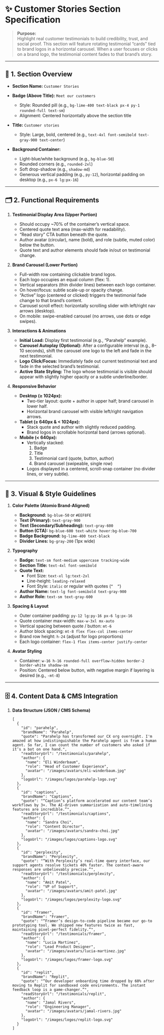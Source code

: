 # ✨ Customer Stories Section Specification

> **Purpose:**  
> Highlight real customer testimonials to build credibility, trust, and social proof. This section will feature rotating testimonial “cards” tied to brand logos in a horizontal carousel. When a user focuses or clicks on a brand logo, the testimonial content fades to that brand’s story.  

---

## 📐 1. Section Overview

- **Section Name:** `Customer Stories`
- **Badge (Above Title):** `Meet our customers`  
  - Style: Rounded pill (e.g., `bg-lime-400 text-black px-4 py-1 rounded-full text-sm`)  
  - Alignment: Centered horizontally above the section title

- **Title:** `Customer stories`  
  - Style: Large, bold, centered (e.g., `text-4xl font-semibold text-gray-900 text-center`)

- **Background Container:**  
  - Light-blue/white background (e.g., `bg-blue-50`)  
  - Rounded corners (e.g., `rounded-2xl`)  
  - Soft drop-shadow (e.g., `shadow-md`)  
  - Generous vertical padding (e.g., `py-12`), horizontal padding on desktop (e.g., `px-6 lg:px-16`)

---

## 🗂 2. Functional Requirements

1. **Testimonial Display Area (Upper Portion)**  
   - Should occupy ~70% of the container’s vertical space.  
   - Centered quote text area (max-width for readability).  
   - “Read story” CTA button beneath the quote.  
   - Author avatar (circular), name (bold), and role (subtle, muted color) below the button.
   - Quote text and author elements should fade in/out on testimonial change.

2. **Brand Carousel (Lower Portion)**  
   - Full-width row containing clickable brand logos.  
   - Each logo occupies an equal column (flex: 1).  
   - Vertical separators (thin divider lines) between each logo container.  
   - On hover/focus: subtle scale-up or opacity change.  
   - “Active” logo (centered or clicked) triggers the testimonial fade change to that brand’s content.
   - Carousel scroll effect: horizontally scrolling slider with left/right nav arrows (desktop).  
   - On mobile: swipe-enabled carousel (no arrows, use dots or edge swipes).  

3. **Interactions & Animations**  
   - **Initial Load:** Display first testimonial (e.g., “Parahelp” example).  
   - **Carousel Autoplay (Optional):** After a configurable interval (e.g., 8–10 seconds), shift the carousel one logo to the left and fade in the next testimonial.  
   - **Logo Click/Focus:** Immediately fade out current testimonial text and fade in the selected brand’s testimonial.  
   - **Active State Styling:** The logo whose testimonial is visible should appear with slightly higher opacity or a subtle underline/border.  

4. **Responsive Behavior**  
   - **Desktop (≥ 1024px):**  
     - Two-tier layout: quote + author in upper half; brand carousel in lower half.  
     - Horizontal brand carousel with visible left/right navigation arrows.  
   - **Tablet (≥ 640px & < 1024px):**  
     - Stack quote and author with slightly reduced padding.  
     - Brand logos in scrollable horizontal band (arrows optional).  
   - **Mobile (< 640px):**  
     - Vertically stacked:  
       1. Badge  
       2. Title  
       3. Testimonial card (quote, button, author)  
       4. Brand carousel (swipeable, single row)  
     - Logos displayed in a centered, scroll-snap container (no divider lines, or very subtle).

---

## 🎨 3. Visual & Style Guidelines

1. **Color Palette (Atomio Brand-Aligned)**  
   - **Background:** `bg-blue-50` or `#EEF8FE`  
   - **Text (Primary):** `text-gray-900`  
   - **Text (Secondary/Subheading):** `text-gray-600`  
   - **Button (CTA):** `bg-blue-600 text-white hover:bg-blue-700`  
   - **Badge Background:** `bg-lime-400 text-black`  
   - **Divider Lines:** `bg-gray-200` (1px wide)

2. **Typography**  
   - **Badge:** `text-sm font-medium uppercase tracking-wide`  
   - **Section Title:** `text-4xl font-semibold`  
   - **Quote Text:**  
     - Font Size: `text-xl lg:text-2xl`  
     - Line-height: `leading-relaxed`  
     - Font Style: `italic` or regular with quotes (`“  ”`)  
   - **Author Name:** `text-lg font-semibold text-gray-900`  
   - **Author Role:** `text-sm text-gray-600`

3. **Spacing & Layout**  
   - Outer container padding: `py-12 lg:py-16 px-6 lg:px-16`  
   - Quote container max-width: `max-w-3xl mx-auto`  
   - Vertical spacing between quote / button: `mt-6`  
   - Author block spacing: `mt-8 flex flex-col items-center`  
   - Brand row height: `h-24` (adjust for logo proportions)  
   - Each logo container: `flex-1 flex items-center justify-center`  

4. **Avatar Styling**  
   - Container: `w-16 h-16 rounded-full overflow-hidden border-2 border-white shadow-sm`  
   - Position: Centered below button, with negative margin if layering is desired (e.g., `-mt-8`)

---

## 🗄 4. Content Data & CMS Integration

1. **Data Structure (JSON / CMS Schema)**

   ```jsonc
   [
     {
       "id": "parahelp",
       "brandName": "Parahelp",
       "quote": "Parahelp has transformed our CX org overnight. I'm amazed at how indistinguishable the Parahelp agent is from a human agent. So far, I can count the number of customers who asked if it’s a bot on one hand.",
       "readStoryUrl": "/testimonials/parahelp",
       "author": {
         "name": "Eli Winderbaum",
         "role": "Head of Customer Experience",
         "avatar": "/images/avatars/eli-winderbaum.jpg"
       },
       "logoUrl": "/images/logos/parahelp-logo.svg"
     },
     {
       "id": "captions",
       "brandName": "Captions",
       "quote": "“Caption’s platform accelerated our content team’s workflows by 3×. The AI-driven summarization and auto-timelining features are incredible.”",
       "readStoryUrl": "/testimonials/captions",
       "author": {
         "name": "Sandra Choi",
         "role": "Content Director",
         "avatar": "/images/avatars/sandra-choi.jpg"
       },
       "logoUrl": "/images/logos/captions-logo.svg"
     },
     {
       "id": "perplexity",
       "brandName": "Perplexity",
       "quote": "“With Perplexity’s real-time query interface, our support agents resolve tickets 40% faster. The context-aware responses are unbelievably precise.”",
       "readStoryUrl": "/testimonials/perplexity",
       "author": {
         "name": "Amit Patel",
         "role": "VP of Support",
         "avatar": "/images/avatars/amit-patel.jpg"
       },
       "logoUrl": "/images/logos/perplexity-logo.svg"
     },
     {
       "id": "framer",
       "brandName": "Framer",
       "quote": "“Framer’s design-to-code pipeline became our go-to prototyping tool. We shipped new features twice as fast, maintaining pixel-perfect fidelity.”",
       "readStoryUrl": "/testimonials/framer",
       "author": {
         "name": "Lucia Martinez",
         "role": "Lead Product Designer",
         "avatar": "/images/avatars/lucia-martinez.jpg"
       },
       "logoUrl": "/images/logos/framer-logo.svg"
     },
     {
       "id": "replit",
       "brandName": "Replit",
       "quote": "“Our developer onboarding time dropped by 60% after moving to Replit for sandboxed code environments. The instant feedback loop is a game-changer.”",
       "readStoryUrl": "/testimonials/replit",
       "author": {
         "name": "Jamal Rivers",
         "role": "Engineering Manager",
         "avatar": "/images/avatars/jamal-rivers.jpg"
       },
       "logoUrl": "/images/logos/replit-logo.svg"
     }
   ]
```